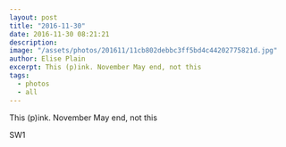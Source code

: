 ```yaml
---
layout: post
title: "2016-11-30"
date: 2016-11-30 08:21:21
description: 
image: "/assets/photos/201611/11cb802debbc3ff5bd4c44202775821d.jpg"
author: Elise Plain
excerpt: This (p)ink. November May end, not this
tags: 
  - photos
  - all
---
```


This (p)ink. November May end, not this
<p></p>
SW1